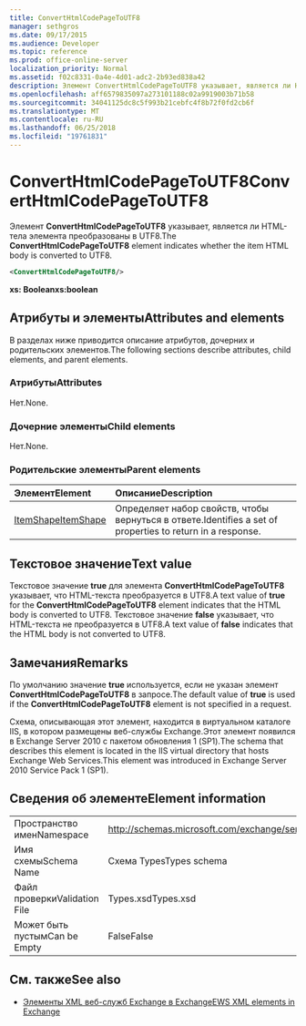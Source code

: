 ```yaml
---
title: ConvertHtmlCodePageToUTF8
manager: sethgros
ms.date: 09/17/2015
ms.audience: Developer
ms.topic: reference
ms.prod: office-online-server
localization_priority: Normal
ms.assetid: f02c8331-0a4e-4d01-adc2-2b93ed838a42
description: Элемент ConvertHtmlCodePageToUTF8 указывает, является ли HTML-тела элемента преобразованы в UTF8.
ms.openlocfilehash: aff6579835097a273101188c02a9919003b71b58
ms.sourcegitcommit: 34041125dc8c5f993b21cebfc4f8b72f0fd2cb6f
ms.translationtype: MT
ms.contentlocale: ru-RU
ms.lasthandoff: 06/25/2018
ms.locfileid: "19761831"
---
```

# <a name="converthtmlcodepagetoutf8"></a><span data-ttu-id="11c53-103">ConvertHtmlCodePageToUTF8</span><span class="sxs-lookup"><span data-stu-id="11c53-103">ConvertHtmlCodePageToUTF8</span></span>

<span data-ttu-id="11c53-104">Элемент **ConvertHtmlCodePageToUTF8** указывает, является ли HTML-тела элемента преобразованы в UTF8.</span><span class="sxs-lookup"><span data-stu-id="11c53-104">The **ConvertHtmlCodePageToUTF8** element indicates whether the item HTML body is converted to UTF8.</span></span> 
  
```XML
<ConvertHtmlCodePageToUTF8/>
```

 <span data-ttu-id="11c53-105">**xs: Boolean**</span><span class="sxs-lookup"><span data-stu-id="11c53-105">**xs:boolean**</span></span>
## <a name="attributes-and-elements"></a><span data-ttu-id="11c53-106">Атрибуты и элементы</span><span class="sxs-lookup"><span data-stu-id="11c53-106">Attributes and elements</span></span>

<span data-ttu-id="11c53-107">В разделах ниже приводится описание атрибутов, дочерних и родительских элементов.</span><span class="sxs-lookup"><span data-stu-id="11c53-107">The following sections describe attributes, child elements, and parent elements.</span></span>
  
### <a name="attributes"></a><span data-ttu-id="11c53-108">Атрибуты</span><span class="sxs-lookup"><span data-stu-id="11c53-108">Attributes</span></span>

<span data-ttu-id="11c53-109">Нет.</span><span class="sxs-lookup"><span data-stu-id="11c53-109">None.</span></span>
  
### <a name="child-elements"></a><span data-ttu-id="11c53-110">Дочерние элементы</span><span class="sxs-lookup"><span data-stu-id="11c53-110">Child elements</span></span>

<span data-ttu-id="11c53-111">Нет.</span><span class="sxs-lookup"><span data-stu-id="11c53-111">None.</span></span>
  
### <a name="parent-elements"></a><span data-ttu-id="11c53-112">Родительские элементы</span><span class="sxs-lookup"><span data-stu-id="11c53-112">Parent elements</span></span>

|<span data-ttu-id="11c53-113">**Элемент**</span><span class="sxs-lookup"><span data-stu-id="11c53-113">**Element**</span></span>|<span data-ttu-id="11c53-114">**Описание**</span><span class="sxs-lookup"><span data-stu-id="11c53-114">**Description**</span></span>|
|:-----|:-----|
|[<span data-ttu-id="11c53-115">ItemShape</span><span class="sxs-lookup"><span data-stu-id="11c53-115">ItemShape</span></span>](itemshape.md) <br/> |<span data-ttu-id="11c53-116">Определяет набор свойств, чтобы вернуться в ответе.</span><span class="sxs-lookup"><span data-stu-id="11c53-116">Identifies a set of properties to return in a response.</span></span>  <br/> |
   
## <a name="text-value"></a><span data-ttu-id="11c53-117">Текстовое значение</span><span class="sxs-lookup"><span data-stu-id="11c53-117">Text value</span></span>

<span data-ttu-id="11c53-118">Текстовое значение **true** для элемента **ConvertHtmlCodePageToUTF8** указывает, что HTML-текста преобразуется в UTF8.</span><span class="sxs-lookup"><span data-stu-id="11c53-118">A text value of **true** for the **ConvertHtmlCodePageToUTF8** element indicates that the HTML body is converted to UTF8.</span></span> <span data-ttu-id="11c53-119">Текстовое значение **false** указывает, что HTML-текста не преобразуется в UTF8.</span><span class="sxs-lookup"><span data-stu-id="11c53-119">A text value of **false** indicates that the HTML body is not converted to UTF8.</span></span> 
  
## <a name="remarks"></a><span data-ttu-id="11c53-120">Замечания</span><span class="sxs-lookup"><span data-stu-id="11c53-120">Remarks</span></span>

<span data-ttu-id="11c53-121">По умолчанию значение **true** используется, если не указан элемент **ConvertHtmlCodePageToUTF8** в запросе.</span><span class="sxs-lookup"><span data-stu-id="11c53-121">The default value of **true** is used if the **ConvertHtmlCodePageToUTF8** element is not specified in a request.</span></span> 
  
<span data-ttu-id="11c53-122">Схема, описывающая этот элемент, находится в виртуальном каталоге IIS, в котором размещены веб-службы Exchange.Этот элемент появился в Exchange Server 2010 с пакетом обновления 1 (SP1).</span><span class="sxs-lookup"><span data-stu-id="11c53-122">The schema that describes this element is located in the IIS virtual directory that hosts Exchange Web Services.This element was introduced in Exchange Server 2010 Service Pack 1 (SP1).</span></span>
  
## <a name="element-information"></a><span data-ttu-id="11c53-123">Сведения об элементе</span><span class="sxs-lookup"><span data-stu-id="11c53-123">Element information</span></span>

|||
|:-----|:-----|
|<span data-ttu-id="11c53-124">Пространство имен</span><span class="sxs-lookup"><span data-stu-id="11c53-124">Namespace</span></span>  <br/> |http://schemas.microsoft.com/exchange/services/2006/types  <br/> |
|<span data-ttu-id="11c53-125">Имя схемы</span><span class="sxs-lookup"><span data-stu-id="11c53-125">Schema Name</span></span>  <br/> |<span data-ttu-id="11c53-126">Схема Types</span><span class="sxs-lookup"><span data-stu-id="11c53-126">Types schema</span></span>  <br/> |
|<span data-ttu-id="11c53-127">Файл проверки</span><span class="sxs-lookup"><span data-stu-id="11c53-127">Validation File</span></span>  <br/> |<span data-ttu-id="11c53-128">Types.xsd</span><span class="sxs-lookup"><span data-stu-id="11c53-128">Types.xsd</span></span>  <br/> |
|<span data-ttu-id="11c53-129">Может быть пустым</span><span class="sxs-lookup"><span data-stu-id="11c53-129">Can be Empty</span></span>  <br/> |<span data-ttu-id="11c53-130">False</span><span class="sxs-lookup"><span data-stu-id="11c53-130">False</span></span>  <br/> |
   
## <a name="see-also"></a><span data-ttu-id="11c53-131">См. также</span><span class="sxs-lookup"><span data-stu-id="11c53-131">See also</span></span>



- [<span data-ttu-id="11c53-132">Элементы XML веб-служб Exchange в Exchange</span><span class="sxs-lookup"><span data-stu-id="11c53-132">EWS XML elements in Exchange</span></span>](ews-xml-elements-in-exchange.md)

